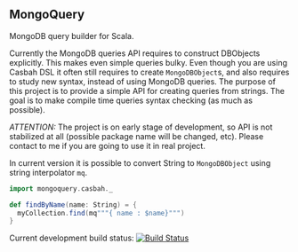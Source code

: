MongoQuery
----------

MongoDB query builder for Scala.

Currently the MongoDB queries API requires to construct DBObjects explicitly.
This makes even simple queries bulky.  Even though you are using Casbah DSL
it often still requires to create `MongoDBObject`s, and also requires to
study new syntax, instead of using MongoDB queries.  The purpose of this
project is to provide a simple API for creating queries from strings.  The
goal is to make compile time queries syntax checking (as much as possible).

*ATTENTION:* The project is on early stage of development,
so API is not stabilized at all (possible package name will be changed, etc).
Please contact to me if you are going to use it in real project.

In current version it is possible to convert String to `MongoDBObject` using
string interpolator `mq`.

```Scala
import mongoquery.casbah._

def findByName(name: String) = {
  myCollection.find(mq"""{ name : $name}""")
}

```

  Current development build status:
  [![Build Status](https://travis-ci.org/limansky/mongoquery.svg?branch=master)](https://travis-ci.org/limansky/mongoquery)
